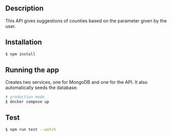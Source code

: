 ## Description

This API gives suggestions of counties based on the parameter given by the user. 

## Installation

```bash
$ npm install
```

## Running the app
Creates two services, one for MongoDB and one for the API. It also automatically seeds the database.
```bash
# production mode
$ docker compose up
```

## Test

```bash
$ npm run test --watch
```